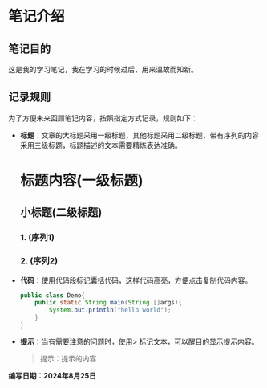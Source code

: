 # 笔记介绍

## 笔记目的

这是我的学习笔记，我在学习的时候过后，用来温故而知新。


## 记录规则

为了方便未来回顾笔记内容，按照指定方式记录，规则如下：

- **标题**：文章的大标题采用一级标题，其他标题采用二级标题，带有序列的内容采用三级标题，标题描述的文本需要精炼表达准确。
  
  # 标题内容(一级标题)
  
  ## 小标题(二级标题)
  
  ### 1. (序列1)
  
  ### 2. (序列2)

- **代码**：使用代码段标记囊括代码，这样代码高亮，方便点击复制代码内容。
  
  ```java
  public class Demo{
      public static String main(String []args){
          System.out.println("hello world");
      }
  }
  ```

- **提示**：当有需要注意的问题时，使用> 标记文本，可以醒目的显示提示内容。
  
  > 提示：提示的内容

**编写日期：2024年8月25日**
